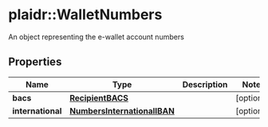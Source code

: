 # plaidr::WalletNumbers

An object representing the e-wallet account numbers

## Properties
Name | Type | Description | Notes
------------ | ------------- | ------------- | -------------
**bacs** | [**RecipientBACS**](RecipientBACS.md) |  | [optional] 
**international** | [**NumbersInternationalIBAN**](NumbersInternationalIBAN.md) |  | [optional] 


